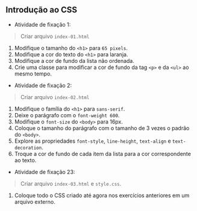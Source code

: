 ## Introdução ao CSS

- Atividade de fixação 1:
> Criar arquivo `index-01.html`
1. Modifique o tamanho do `<h1>` para `65 pixels`.
2. Modifique a cor do texto do `<h1>` para laranja.
3. Modifique a cor de fundo da lista não ordenada.
4. Crie uma classe para modificar a cor de fundo da tag `<p>` e da `<ul>` ao mesmo tempo.

- Atividade de fixação 2:
> Criar arquivo `index-02.html`
1. Modifique o família do `<h1>` para `sans-serif`.
2. Deixe o parágrafo com o `font-weight 600`.
3. Modifique o `font-size` do `<body>` para 16px.
4. Coloque o tamanho do parágrafo com o tamanho de 3 vezes o padrão do `<body>`.
5. Explore as propriedades `font-style`, `line-height`, `text-align` e `text-decoration`.
6. Troque a cor de fundo de cada item da lista para a cor correspondente ao texto.

- Atividade de fixação 23:
> Criar arquivo `index-03.html` e `style.css`.
1. Coloque todo o CSS criado até agora nos exercícios anteriores em um arquivo externo.
